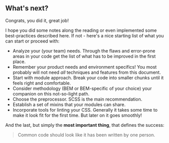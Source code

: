 ## What's next?

Congrats, you did it, great job!

I hope you did some notes along the reading or even implemented some best-practices described here. If not - here's a nice starting list of what you can start or proceed with:

- Analyze your (your team) needs. Through the flaws and error-prone areas in your code get the list of what has to be improved in the first place.
- Remember your product needs and environment specifics! You most probably will not need _all_ techniques and features from this document.
- Start with module approach. Break your code into smaller chunks until it feels right and comfortable.
- Consider methodology (BEM or BEM-specific of your choice) your companion on this not-so-light path.
- Choose the preprocessor. SCSS is the main recommendation.
- Establish a set of mixins that your modules can share.
- Incorporate tools for linting your CSS. Generally it takes some time to make it look fit for the first time. But later on it goes smoothly!

And the last, but simply the **most important thing**, that defines the success:

> Common code should look like it has been written by one person.
